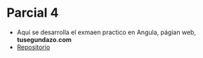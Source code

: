 # Parcial 4

- Aquí se desarrolla el exmaen practico en Angula, págian web, **tusegundazo.com**
- [Repositorio](https://github.com/JUANES545/parcial-4/new/main?filename=README.md) 
